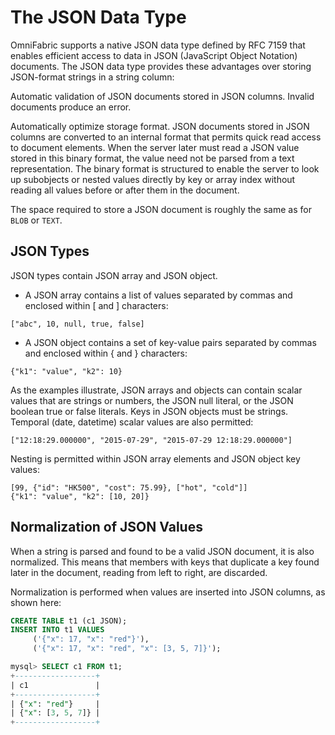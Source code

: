# The JSON Data Type

OmniFabric supports a native JSON data type defined by RFC 7159 that enables efficient access to data in JSON (JavaScript Object Notation) documents. The JSON data type provides these advantages over storing JSON-format strings in a string column:

Automatic validation of JSON documents stored in JSON columns. Invalid documents produce an error.

Automatically optimize storage format. JSON documents stored in JSON columns are converted to an internal format that permits quick read access to document elements. When the server later must read a JSON value stored in this binary format, the value need not be parsed from a text representation. The binary format is structured to enable the server to look up subobjects or nested values directly by key or array index without reading all values before or after them in the document.

The space required to store a JSON document is roughly the same as for `BLOB` or `TEXT`.

## JSON Types

JSON types contain JSON array and JSON object.

- A JSON array contains a list of values separated by commas and enclosed within [ and ] characters:

```
["abc", 10, null, true, false]
```

- A JSON object contains a set of key-value pairs separated by commas and enclosed within { and } characters:

```
{"k1": "value", "k2": 10}
```

As the examples illustrate, JSON arrays and objects can contain scalar values that are strings or numbers, the JSON null literal, or the JSON boolean true or false literals. Keys in JSON objects must be strings. Temporal (date,  datetime) scalar values are also permitted:

```
["12:18:29.000000", "2015-07-29", "2015-07-29 12:18:29.000000"]
```

Nesting is permitted within JSON array elements and JSON object key values:

```
[99, {"id": "HK500", "cost": 75.99}, ["hot", "cold"]]
{"k1": "value", "k2": [10, 20]}
```

## Normalization of JSON Values

When a string is parsed and found to be a valid JSON document, it is also normalized. This means that members with keys that duplicate a key found later in the document, reading from left to right, are discarded.

Normalization is performed when values are inserted into JSON columns, as shown here:

```sql
CREATE TABLE t1 (c1 JSON);
INSERT INTO t1 VALUES
     ('{"x": 17, "x": "red"}'),
     ('{"x": 17, "x": "red", "x": [3, 5, 7]}');

mysql> SELECT c1 FROM t1;
+------------------+
| c1               |
+------------------+
| {"x": "red"}     |
| {"x": [3, 5, 7]} |
+------------------+
```

